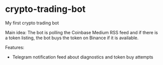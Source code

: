 # crypto-trading-bot
My first crypto trading bot

Main idea:
The bot is polling the Coinbase Medium RSS feed and if there is a token listing, the bot buys the token on Binance if it is available. 

Features:
- Telegram notification feed about diagnostics and token buy attempts 

